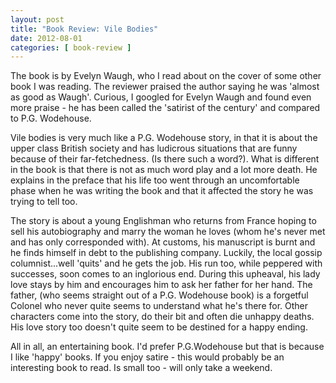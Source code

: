 ```yaml
---
layout: post
title: "Book Review: Vile Bodies"
date: 2012-08-01
categories: [ book-review ]
---
```

The book is by Evelyn Waugh, who I read about on the cover of some other book I was reading. The reviewer praised the author saying he was 'almost as good as Waugh'. Curious, I googled for Evelyn Waugh and found even more praise - he has been called the 'satirist of the century' and compared to P.G. Wodehouse. 

Vile bodies is very much like a P.G. Wodehouse story, in that it is about the upper class British society and has ludicrous situations that are funny because of their far-fetchedness. (Is there such a word?). What is different in the book is that there is not as much word play and a lot more death. He explains in the preface that his life too went through an uncomfortable phase when he was writing the book and that it affected the story he was trying to tell too. 

The story is about a young Englishman who returns from France hoping to sell his autobiography and marry the woman he loves (whom he's never met and has only corresponded with). At customs, his manuscript is burnt and he finds himself in debt to the publishing company. Luckily, the local gossip columnist...well 'quits' and he gets the job. His run too, while peppered with successes, soon comes to an inglorious end. During this upheaval, his lady love stays by him and encourages him to ask her father for her hand. The father, (who seems straight out of a P.G. Wodehouse book) is a forgetful Colonel who never quite seems to understand what he's there for. Other characters come into the story, do their bit and often die unhappy deaths. His love story too doesn't quite seem to be destined for a happy ending. 

All in all, an entertaining book. I'd prefer P.G.Wodehouse but that is because I like 'happy' books. If you enjoy satire - this would probably be an interesting book to read. Is small too - will only take a weekend. 

